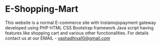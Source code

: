 # E-Shopping-Mart

This website is a normal E-commerce site with Instamojopayment gateway developed using PHP HTML CSS Bootstrap framework Java script having features like shopping cart and various other functionalities.
For details contact us at our EMAIL - yashadhiya10@gmail.com
